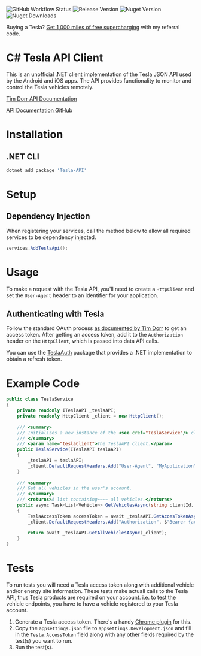 ![GitHub Workflow Status](https://img.shields.io/github/actions/workflow/status/at0dd/tesla-api/.github/workflows/dotnet.yml?branch=main)
![Release Version](https://img.shields.io/github/v/release/at0dd/tesla-api)
![Nuget Version](https://img.shields.io/nuget/v/tesla-api)
![Nuget Downloads](https://img.shields.io/nuget/dt/tesla-api)

Buying a Tesla? [Get 1,000 miles of free supercharging](https://ts.la/alex19632) with my referral code.

# C# Tesla API Client

This is an unofficial .NET client implementation of the Tesla JSON API used by the Android and iOS apps. The API provides functionality to monitor and control the Tesla vehicles remotely.

[Tim Dorr API Documentation](https://tesla-api.timdorr.com/)

[API Documentation GitHub](https://github.com/timdorr/tesla-api)

# Installation

## .NET CLI
```ps1
dotnet add package 'Tesla-API'
```

# Setup

## Dependency Injection

When registering your services, call the method below to allow all required services to be dependency injected.
```c#
services.AddTeslaApi();
```

# Usage

To make a request with the Tesla API, you'll need to create a `HttpClient` and set the `User-Agent` header to an identifier for your application.

## Authenticating with Tesla

Follow the standard OAuth process [as documented by Tim Dorr](https://tesla-api.timdorr.com/api-basics/authentication) to get an access token. After getting an access token, add it to the `Authorization` header on the `HttpClient`, which is passed into data API calls.

You can use the [TeslaAuth](https://github.com/tomhollander/TeslaAuth/) package that provides a .NET implementation to obtain a refresh token.

# Example Code

```c#
public class TeslaService
{
    private readonly ITeslaAPI _teslaAPI;
    private readonly HttpClient _client = new HttpClient();
    
    /// <summary>
    /// Initializes a new instance of the <see cref="TeslaService"/> class.
    /// </summary>
    /// <param name="teslaClient">The TeslaAPI client.</param>
    public TeslaService(ITeslaAPI teslaAPI)
    {
        _teslaAPI = teslaAPI;
        _client.DefaultRequestHeaders.Add("User-Agent", "MyApplication");
    }
    
    /// <summary>
    /// Get all vehicles in the user's account.
    /// </summary>
    /// <returns>A list containing~~~~ all vehicles.</returns>
    public async Task<List<Vehicle>> GetVehiclesAsync(string clientId, string clientSecret, string bearerToken)
    {
        TeslaAccessToken accessToken = await _teslaAPI.GetAccesTokenAsync(_client, clientId, clientSecret, bearerToken);
        _client.DefaultRequestHeaders.Add("Authorization", $"Bearer {accessToken.AccessToken}");
        
        return await _teslaAPI.GetAllVehiclesAsync(_client);
    }
}
```

# Tests

To run tests you will need a Tesla access token along with additional vehicle and/or energy site information. These tests make actuall calls to the Tesla API, thus Tesla products are required on your account. i.e. to test the vehicle endpoints, you have to have a vehicle registered to your Tesla account.

1. Generate a Tesla access token. There's a handy [Chrome plugin](https://chrome.google.com/webstore/detail/tesla-access-token-genera/kokkedfblmfbngojkeaepekpidghjgag) for this.
2. Copy the `appsettings.json` file to `appsettings.Development.json` and fill in the `Tesla.AccessToken` field along with any other fields required by the test(s) you want to run. 
3. Run the test(s).